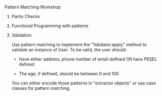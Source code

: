 Pattern Matching Workshop

1. Parity Checks

2. Functional Programming with patterns

3. Validation

    Use pattern matching to implement the "Validator.apply" method to validate an instance of User. To be valid, the
    user should:
    
    * Have either address, phone number of email defined OR have PESEL defined
    
    * The age, if defined, should be between 0 and 100
    
    You can either encode those patterns in "extractor objects" or use case classes for pattern matching.